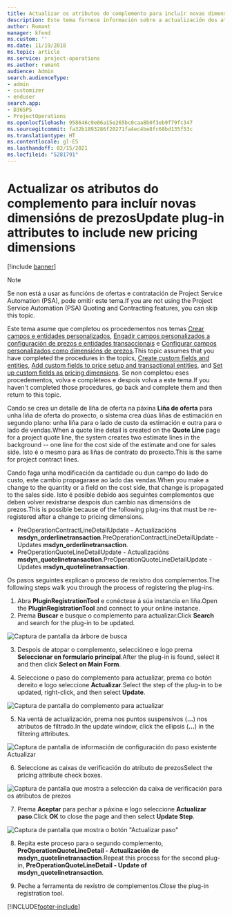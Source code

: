 ```yaml
---
title: Actualizar os atributos do complemento para incluír novas dimensións de prezos
description: Este tema fornece información sobre a actualización dos atributos do complemento para as dimensións de prezos.
author: Rumant
manager: kfend
ms.custom: ''
ms.date: 11/19/2018
ms.topic: article
ms.service: project-operations
ms.author: rumant
audience: Admin
search.audienceType:
- admin
- customizer
- enduser
search.app:
- D365PS
- ProjectOperations
ms.openlocfilehash: 958646c9e06a15e265bc0caa8b0f3eb9f79fc347
ms.sourcegitcommit: fa32b1893286f20271fa4ec4be8fc68bd135f53c
ms.translationtype: HT
ms.contentlocale: gl-ES
ms.lasthandoff: 02/15/2021
ms.locfileid: "5281791"
---
```

# <a name="update-plug-in-attributes-to-include-new-pricing-dimensions"></a><span data-ttu-id="65a60-103">Actualizar os atributos do complemento para incluír novas dimensións de prezos</span><span class="sxs-lookup"><span data-stu-id="65a60-103">Update plug-in attributes to include new pricing dimensions</span></span>

[!include [banner](../includes/psa-now-project-operations.md)]

> [!NOTE]
> <span data-ttu-id="65a60-104">Se non está a usar as funcións de ofertas e contratación de Project Service Automation (PSA), pode omitir este tema.</span><span class="sxs-lookup"><span data-stu-id="65a60-104">If you are not using the Project Service Automation (PSA) Quoting and Contracting features, you can skip this topic.</span></span>

<span data-ttu-id="65a60-105">Este tema asume que completou os procedementos nos temas [Crear campos e entidades personalizados](create-custom-fields-entities.md), [Engadir campos personalizados a configuración de prezos e entidades transaccionais](field-references.md) e [Configurar campos personalizados como dimensións de prezos](set-up-pricing-dimensions.md).</span><span class="sxs-lookup"><span data-stu-id="65a60-105">This topic assumes that you have completed the procedures in the topics, [Create custom fields and entities](create-custom-fields-entities.md), [Add custom fields to price setup and transactional entities](field-references.md), and [Set up custom fields as pricing dimensions](set-up-pricing-dimensions.md).</span></span> <span data-ttu-id="65a60-106">Se non completou eses procedementos, volva e compléteos e despois volva a este tema.</span><span class="sxs-lookup"><span data-stu-id="65a60-106">If you haven't completed those procedures, go back and complete them and then return to this topic.</span></span>

<span data-ttu-id="65a60-107">Cando se crea un detalle de liña de oferta na páxina **Liña de oferta** para unha liña de oferta do proxecto, o sistema crea dúas liñas de estimación en segundo plano: unha liña para o lado de custo da estimación e outra para o lado de vendas.</span><span class="sxs-lookup"><span data-stu-id="65a60-107">When a quote line detail is created on the **Quote Line** page for a project quote line, the system creates two estimate lines in the background -- one line for the cost side of the estimate and one for sales side.</span></span> <span data-ttu-id="65a60-108">Isto é o mesmo para as liñas de contrato do proxecto.</span><span class="sxs-lookup"><span data-stu-id="65a60-108">This is the same  for project contract lines.</span></span>

<span data-ttu-id="65a60-109">Cando faga unha modificación da cantidade ou dun campo do lado do custo, este cambio propagarase ao lado das vendas.</span><span class="sxs-lookup"><span data-stu-id="65a60-109">When you make a change to the quantity or a field on the cost side, that change is propagated to the sales side.</span></span> <span data-ttu-id="65a60-110">Isto é posible debido aos seguintes complementos que deben volver rexistrarse despois dun cambio nas dimensións de prezos.</span><span class="sxs-lookup"><span data-stu-id="65a60-110">This is possible because of the following plug-ins that must be re-registered after a change to pricing dimensions.</span></span>

- <span data-ttu-id="65a60-111">PreOperationContractLineDetailUpdate - Actualizacións **msdyn_orderlinetransaction**.</span><span class="sxs-lookup"><span data-stu-id="65a60-111">PreOperationContractLineDetailUpdate - Updates **msdyn_orderlinetransaction**.</span></span>
- <span data-ttu-id="65a60-112">PreOperationQuoteLineDetailUpdate - Actualizacións **msdyn_quotelinetransaction**.</span><span class="sxs-lookup"><span data-stu-id="65a60-112">PreOperationQuoteLineDetailUpdate - Updates **msdyn_quotelinetransaction**.</span></span>

<span data-ttu-id="65a60-113">Os pasos seguintes explican o proceso de rexistro dos complementos.</span><span class="sxs-lookup"><span data-stu-id="65a60-113">The following steps walk you through the process of registering the plug-ins.</span></span>

1. <span data-ttu-id="65a60-114">Abra **PluginRegistrationTool** e conéctese á súa instancia en liña.</span><span class="sxs-lookup"><span data-stu-id="65a60-114">Open the **PluginRegistrationTool** and connect to your online instance.</span></span>
2. <span data-ttu-id="65a60-115">Prema **Buscar** e busque o complemento para actualizar.</span><span class="sxs-lookup"><span data-stu-id="65a60-115">Click **Search** and search for the plug-in to be updated.</span></span>

 ![Captura de pantalla da árbore de busca](media/PRT-1.png)

3. <span data-ttu-id="65a60-117">Despois de atopar o complemento, seleccióneo e logo prema **Seleccionar en formulario principal**.</span><span class="sxs-lookup"><span data-stu-id="65a60-117">After the plug-in is found, select it and then click **Select on Main Form**.</span></span>

4. <span data-ttu-id="65a60-118">Seleccione o paso do complemento para actualizar, prema co botón dereito e logo seleccione **Actualizar**.</span><span class="sxs-lookup"><span data-stu-id="65a60-118">Select the step of the plug-in to be updated, right-click, and then select **Update**.</span></span>

 ![Captura de pantalla do complemento para actualizar](media/PRT-2.png)
 
5. <span data-ttu-id="65a60-120">Na ventá de actualización, prema nos puntos suspensivos (**...**) nos atributos de filtrado.</span><span class="sxs-lookup"><span data-stu-id="65a60-120">In the update window, click the ellipsis (**...**) in the filtering attributes.</span></span>

 ![Captura de pantalla de información de configuración do paso existente Actualizar](media/PRT-3.png)
 
6. <span data-ttu-id="65a60-122">Seleccione as caixas de verificación do atributo de prezos</span><span class="sxs-lookup"><span data-stu-id="65a60-122">Select the pricing attribute check boxes.</span></span>

 ![Captura de pantalla que mostra a selección da caixa de verificación para os atributos de prezos](media/PRT-4.png)

7. <span data-ttu-id="65a60-124">Prema **Aceptar** para pechar a páxina e logo seleccione **Actualizar paso**.</span><span class="sxs-lookup"><span data-stu-id="65a60-124">Click **OK** to close the page and then select **Update Step**.</span></span>

 ![Captura de pantalla que mostra o botón "Actualizar paso"](media/PRT-5.png)
 
8. <span data-ttu-id="65a60-126">Repita este proceso para o segundo complemento, **PreOperationQuoteLineDetail - Actualización de msdyn_quotelinetransaction**.</span><span class="sxs-lookup"><span data-stu-id="65a60-126">Repeat this process for the second plug-in, **PreOperationQuoteLineDetail - Update of msdyn_quotelinetransaction**.</span></span>

9. <span data-ttu-id="65a60-127">Peche a ferramenta de rexistro de complementos.</span><span class="sxs-lookup"><span data-stu-id="65a60-127">Close the plug-in registration tool.</span></span>



[!INCLUDE[footer-include](../includes/footer-banner.md)]
